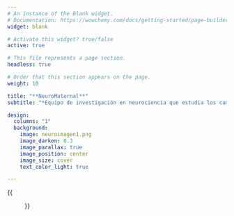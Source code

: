 ```yaml
---
# An instance of the Blank widget.
# Documentation: https://wowchemy.com/docs/getting-started/page-builder/
widget: blank

# Activate this widget? true/false
active: true

# This file represents a page section.
headless: true

# Order that this section appears on the page.
weight: 10

title: "**NeuroMaternal**"
subtitle: "*Equipo de investigación en neurociencia que estudia los cambios cerebrales asociados al embarazo, la maternidad y la paternidad*"

design:
  columns: "1"
  background:
    image: neuroimagen1.png
    image_darken: 0.3
    image_parallax: true
    image_position: center
    image_size: cover
    text_color_light: true

---
```

{{<figure src="img/logos_fila.png" width="100%">}}